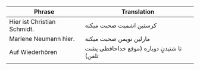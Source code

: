 
| Phrase                      | Translation                               |
| --------------------------- | ----------------------------------------- |
| Hier ist Christian Schmidt. | کرستین اشمیت صحبت میکنه                   |
| Marlene Neumann hier.       | مارلین نویمن صحبت میکنه                   |
| Auf Wiederhören             | تا شنیدنِ دوباره (موقع خداحافظی پشت تلفن) |
|                             |                                           |
